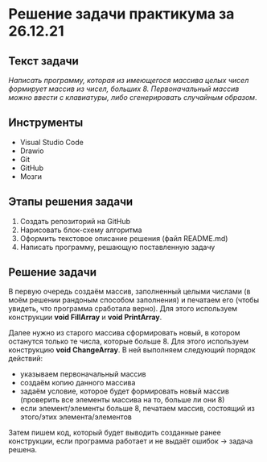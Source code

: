 # Решение задачи практикума за 26.12.21

## Текст задачи
*Написать программу, которая из имеющегося массива целых чисел формирует массив из чисел, больших 8. Первоначальный массив можно ввести с клавиатуры, либо сгенерировать случайным образом*.

## Инструменты
* Visual Studio Code
* Drawio
* Git
* GitHub
* Мозги

## Этапы решения задачи

1. Создать репозиторий на GitHub
2. Нарисовать блок-схему алгоритма 
3. Оформить текстовое описание решения (файл README.md)
4. Написать программу, решающую поставленную задачу

## Решение задачи
В первую очередь создаём массив, заполненный целыми числами (в моём решении рандоным способом заполнения) и печатаем его (чтобы увидеть, что программа сработала верно). Для этого используем конструкции **void FillArray** и **void PrintArray**. 

Далее нужно из старого массива сформировать новый, в котором останутся только те числа, которые больше 8. Для этого используем конструкцию **void ChangeArray**. В ней выполняем следующий порядок действий:

* указываем первоначальный массив
* создаём копию данного массива
* задаём условие, которое будет формировать новый массив (проверить все элементы массива на то, больше ли они 8)
* если элемент/элементы больше 8, печатаем массив, состоящий из этого/этих элемента/элементов

Затем пишем код, который будет выводить созданные ранее конструкции, если программа работает и не выдаёт ошибок -> задача решена.